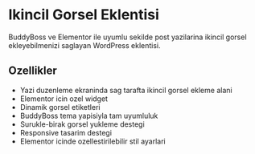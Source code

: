 # Ikincil Gorsel Eklentisi 
 
BuddyBoss ve Elementor ile uyumlu sekilde post yazilarina ikincil gorsel ekleyebilmenizi saglayan WordPress eklentisi. 
 
## Ozellikler 
 
- Yazi duzenleme ekraninda sag tarafta ikincil gorsel ekleme alani 
- Elementor icin ozel widget 
- Dinamik gorsel etiketleri 
- BuddyBoss tema yapisiyla tam uyumluluk 
- Surukle-birak gorsel yukleme destegi 
- Responsive tasarim destegi 
- Elementor icinde ozellestirilebilir stil ayarlari 
